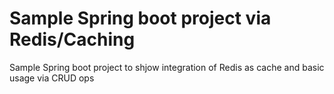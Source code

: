 # Sample Spring boot project via Redis/Caching

Sample Spring boot project to shjow integration of Redis as cache and basic usage via CRUD ops

